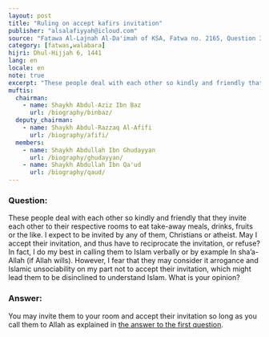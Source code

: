 ```yaml
---
layout: post
title: "Ruling on accept kafirs invitation"
publisher: "alsalafiyyah@icloud.com"
source: "Fatawa Al-Lajnah Al-Da'imah of KSA, Fatwa no. 2165, Question 3"
category: [fatwas,walabara]
hijri: Dhul-Hijjah 6, 1441
lang: en
locale: en
note: true
excerpt: "These people deal with each other so kindly and friendly that they invite each other to their respective rooms to eat take-away meals, drinks, fruits or the like. I expect to be invited by any of them, Christians or atheist."
muftis:
  chairman: 
    - name: Shaykh Abdul-Aziz Ibn Baz
      url: /biography/binbaz/
  deputy_chairman:
    - name: Shaykh Abdul-Razzaq Al-Afifi
      url: /biography/afifi/
  members: 
    - name: Shaykh Abdullah Ibn Ghudayyan
      url: /biography/ghudayyan/
    - name: Shaykh Abdullah Ibn Qa'ud
      url: /biography/qaud/
---
```


### Question: 

These people deal with each other so kindly and friendly that they invite each other to their respective rooms to eat take-away meals, drinks, fruits or the like. I expect to be invited by any of them, Christians or atheist. May I accept their invitation, and thus have to reciprocate the invitation, or refuse? In fact, I do my best in calling them to Islam verbally or by example In sha’a-Allah (if Allah wills). However, I fear that they may consider it arrogance and Islamic unsociability on my part not to accept their invitation, which might lead them to be disinclined to understand Islam. What is your opinion?

### Answer:

You may invite them to your room and accept their invitation so long as you call them to Allah as explained in <a href="/ruling-on-living-with-kafirs/">the answer to the first question</a>.

